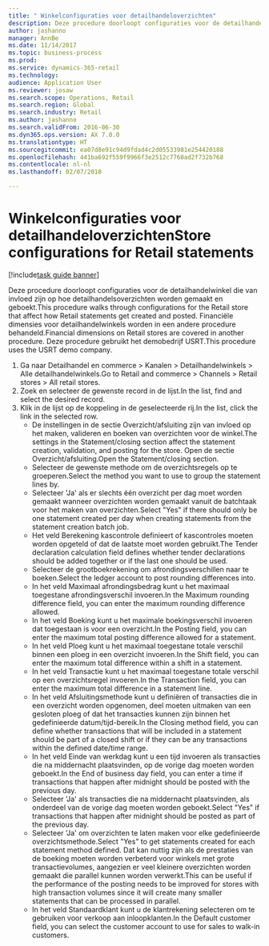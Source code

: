 ```yaml
--- 
title: " Winkelconfiguraties voor detailhandeloverzichten"
description: Deze procedure doorloopt configuraties voor de detailhandelwinkel die van invloed zijn op hoe detailhandelsoverzichten worden gemaakt en geboekt.
author: jashanno
manager: AnnBe
ms.date: 11/14/2017
ms.topic: business-process
ms.prod: 
ms.service: dynamics-365-retail
ms.technology: 
audience: Application User
ms.reviewer: josaw
ms.search.scope: Operations, Retail
ms.search.region: Global
ms.search.industry: Retail
ms.author: jashanno
ms.search.validFrom: 2016-06-30
ms.dyn365.ops.version: AX 7.0.0
ms.translationtype: HT
ms.sourcegitcommit: ea07d8e91c94d9fdad4c2d05533981e254420188
ms.openlocfilehash: 441ba692f559f9966f3e2512c7760ad2f732b768
ms.contentlocale: nl-nl
ms.lasthandoff: 02/07/2018

---
```

# <a name="store-configurations-for-retail-statements"></a><span data-ttu-id="15d8f-103"> Winkelconfiguraties voor detailhandeloverzichten</span><span class="sxs-lookup"><span data-stu-id="15d8f-103">Store configurations for Retail statements</span></span>

[!include[task guide banner](../includes/task-guide-banner.md)]

<span data-ttu-id="15d8f-104">Deze procedure doorloopt configuraties voor de detailhandelwinkel die van invloed zijn op hoe detailhandelsoverzichten worden gemaakt en geboekt.</span><span class="sxs-lookup"><span data-stu-id="15d8f-104">This procedure walks through configurations for the Retail store that affect how Retail statements get created and posted.</span></span> <span data-ttu-id="15d8f-105">Financiële dimensies voor detailhandelwinkels worden in een andere procedure behandeld.</span><span class="sxs-lookup"><span data-stu-id="15d8f-105">Financial dimensions on Retail stores are covered in another procedure.</span></span> <span data-ttu-id="15d8f-106">Deze procedure gebruikt het demobedrijf USRT.</span><span class="sxs-lookup"><span data-stu-id="15d8f-106">This procedure uses the USRT demo company.</span></span>

1. <span data-ttu-id="15d8f-107">Ga naar Detailhandel en commerce > Kanalen > Detailhandelwinkels > Alle detailhandelwinkels.</span><span class="sxs-lookup"><span data-stu-id="15d8f-107">Go to Retail and commerce > Channels > Retail stores > All retail stores.</span></span>
2. <span data-ttu-id="15d8f-108">Zoek en selecteer de gewenste record in de lijst.</span><span class="sxs-lookup"><span data-stu-id="15d8f-108">In the list, find and select the desired record.</span></span>
3. <span data-ttu-id="15d8f-109">Klik in de lijst op de koppeling in de geselecteerde rij.</span><span class="sxs-lookup"><span data-stu-id="15d8f-109">In the list, click the link in the selected row.</span></span>
    * <span data-ttu-id="15d8f-110">De instellingen in de sectie Overzicht/afsluiting zijn van invloed op het maken, valideren en boeken van overzichten voor de winkel.</span><span class="sxs-lookup"><span data-stu-id="15d8f-110">The settings in the Statement/closing section affect the statement creation, validation, and posting for the store.</span></span>  <span data-ttu-id="15d8f-111">Open de sectie Overzicht/afsluiting.</span><span class="sxs-lookup"><span data-stu-id="15d8f-111">Open the Statement/closing section.</span></span>  
    * <span data-ttu-id="15d8f-112">Selecteer de gewenste methode om de overzichtsregels op te groeperen.</span><span class="sxs-lookup"><span data-stu-id="15d8f-112">Select the method you want to use to group the statement lines by.</span></span>  
    * <span data-ttu-id="15d8f-113">Selecteer 'Ja' als er slechts één overzicht per dag moet worden gemaakt wanneer overzichten worden gemaakt vanuit de batchtaak voor het maken van overzichten.</span><span class="sxs-lookup"><span data-stu-id="15d8f-113">Select "Yes" if there should only be one statement created per day when creating statements from the statement creation batch job.</span></span>  
    * <span data-ttu-id="15d8f-114">Het veld Berekening kascontrole definieert of kascontroles moeten worden opgeteld of dat de laatste moet worden gebruikt.</span><span class="sxs-lookup"><span data-stu-id="15d8f-114">The Tender declaration calculation field defines whether tender declarations should be added together or if the last one should be used.</span></span>  
    * <span data-ttu-id="15d8f-115">Selecteer de grootboekrekening om afrondingsverschillen naar te boeken.</span><span class="sxs-lookup"><span data-stu-id="15d8f-115">Select the ledger account to post rounding differences into.</span></span>  
    * <span data-ttu-id="15d8f-116">In het veld Maximaal afrondingsbedrag kunt u het maximaal toegestane afrondingsverschil invoeren.</span><span class="sxs-lookup"><span data-stu-id="15d8f-116">In the Maximum rounding difference field, you can enter the maximum rounding difference allowed.</span></span>  
    * <span data-ttu-id="15d8f-117">In het veld Boeking kunt u het maximale boekingsverschil invoeren dat toegestaan is voor een overzicht.</span><span class="sxs-lookup"><span data-stu-id="15d8f-117">In the Posting field, you can enter the maximum total posting difference allowed for a statement.</span></span>  
    * <span data-ttu-id="15d8f-118">In het veld Ploeg kunt u het maximaal toegestane totale verschil binnen een ploeg in een overzicht invoeren.</span><span class="sxs-lookup"><span data-stu-id="15d8f-118">In the Shift field, you can enter the maximum total difference within a shift in a statement.</span></span>  
    * <span data-ttu-id="15d8f-119">In het veld Transactie kunt u het maximaal toegestane totale verschil op een overzichtsregel invoeren.</span><span class="sxs-lookup"><span data-stu-id="15d8f-119">In the Transaction field, you can enter the maximum total difference in a statement line.</span></span>  
    * <span data-ttu-id="15d8f-120">In het veld Afsluitingsmethode kunt u definiëren of transacties die in een overzicht worden opgenomen, deel moeten uitmaken van een gesloten ploeg of dat het transacties kunnen zijn binnen het gedefinieerde datum/tijd-bereik.</span><span class="sxs-lookup"><span data-stu-id="15d8f-120">In the Closing method field, you can define whether transactions that will be included in a statement should be part of a closed shift or if they can be any transactions within the defined date/time range.</span></span>  
    * <span data-ttu-id="15d8f-121">In het veld Einde van werkdag kunt u een tijd invoeren als transacties die na middernacht plaatsvinden, op de vorige dag moeten worden geboekt.</span><span class="sxs-lookup"><span data-stu-id="15d8f-121">In the End of business day field, you can enter a time if transactions that happen after midnight should be posted with the previous day.</span></span>  
    * <span data-ttu-id="15d8f-122">Selecteer 'Ja' als transacties die na middernacht plaatsvinden, als onderdeel van de vorige dag moeten worden geboekt.</span><span class="sxs-lookup"><span data-stu-id="15d8f-122">Select "Yes" if transactions that happen after midnight should be posted as part of the previous day.</span></span>  
    * <span data-ttu-id="15d8f-123">Selecteer 'Ja' om overzichten te laten maken voor elke gedefinieerde overzichtsmethode.</span><span class="sxs-lookup"><span data-stu-id="15d8f-123">Select "Yes" to get statements created for each statement method defined.</span></span> <span data-ttu-id="15d8f-124">Dat kan nuttig zijn als de prestaties van de boeking moeten worden verbeterd voor winkels met grote transactievolumes, aangezien er veel kleinere overzichten worden gemaakt die parallel kunnen worden verwerkt.</span><span class="sxs-lookup"><span data-stu-id="15d8f-124">This can be useful if the performance of the posting needs to be improved for stores with high transaction volumes since it will create many smaller statements that can be processed in parallel.</span></span>  
    * <span data-ttu-id="15d8f-125">In het veld Standaardklant kunt u de klantrekening selecteren om te gebruiken voor verkoop aan inloopklanten.</span><span class="sxs-lookup"><span data-stu-id="15d8f-125">In the Default customer field, you can select the customer account to use for sales to walk-in customers.</span></span>  


